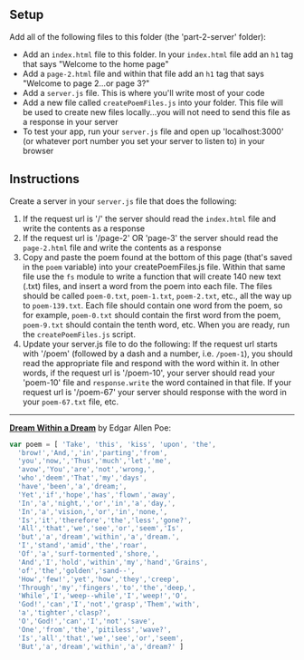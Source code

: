 ## Setup
Add all of the following files to this folder (the 'part-2-server' folder):
- Add an `index.html` file to this folder. In your `index.html` file add an `h1` tag that says "Welcome to the home page"
- Add a `page-2.html` file and within that file add an `h1` tag that says "Welcome to page 2...or page 3?"
- Add a `server.js` file. This is where you'll write most of your code
- Add a new file called `createPoemFiles.js` into your folder. This file will be used to create new files locally...you will not need to send this file as a response in your server
- To test your app, run your `server.js` file and open up 'localhost:3000' (or whatever port number you set your server to listen to) in your browser

## Instructions
Create a server in your `server.js` file that does the following:

1. If the request url is '/' the server should read the `index.html` file and write the contents as a response
2. If the request url is '/page-2' OR 'page-3' the server should read the `page-2.html` file and write the contents as a response
3. Copy and paste the poem found at the bottom of this page (that's saved in the `poem` variable) into your createPoemFiles.js file. Within that same file use the `fs` module to write a function that will create 140 new text (.txt) files, and insert a word from the  poem into each file. The files should be called `poem-0.txt`, `poem-1.txt`, `poem-2.txt`, etc., all the way up to `poem-139.txt`. Each file should contain one word from the poem, so for example, `poem-0.txt` should contain the first word from the poem, `poem-9.txt` should contain the tenth word, etc. When you are ready, run the `createPoemFiles.js` script.
4. Update your server.js file to do the following: If the request url starts with '/poem' (followed by a dash and a number, i.e. `/poem-1`), you should read the appropriate file and respond with the word within it. In other words, if the request url is '/poem-10', your server should read your 'poem-10' file and `response.write` the word contained in that file. If your request url is '/poem-67' your server should response with the word in your `poem-67.txt` file, etc.
***

**[Dream Within a Dream](https://en.wikipedia.org/wiki/A_Dream_Within_a_Dream)** by Edgar Allen Poe:
```js
var poem = [ 'Take', 'this', 'kiss', 'upon', 'the',
  'brow!','And,','in','parting','from',
  'you','now,','Thus','much','let','me',
  'avow','You','are','not','wrong,',
  'who','deem','That','my','days',
  'have','been','a','dream;',
  'Yet','if','hope','has','flown','away',
  'In','a','night,','or','in','a','day,',
  'In','a','vision,','or','in','none,',
  'Is','it','therefore','the','less','gone?',
  'All','that','we','see','or','seem','Is',
  'but','a','dream','within','a','dream.',
  'I','stand','amid','the','roar',
  'Of','a','surf-tormented','shore,',
  'And','I','hold','within','my','hand','Grains',
  'of','the','golden','sand--',
  'How','few!','yet','how','they','creep',
  'Through','my','fingers','to','the','deep,',
  'While','I','weep--while','I','weep!','O',
  'God!','can','I','not','grasp','Them','with',
  'a','tighter','clasp?',
  'O','God!','can','I','not','save',
  'One','from','the','pitiless','wave?',
  'Is','all','that','we','see','or','seem',
  'But','a','dream','within','a','dream?' ]
  ```
